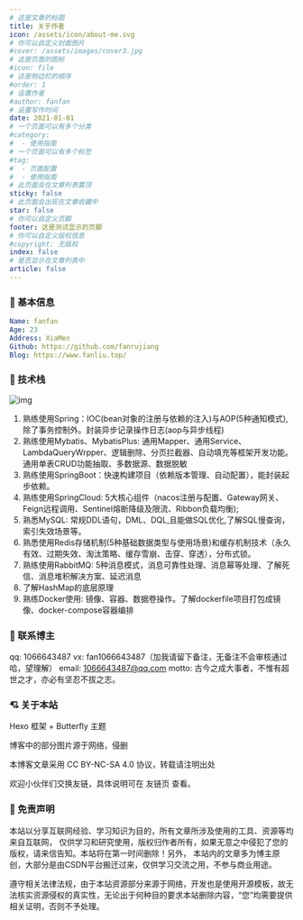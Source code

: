 ```yaml
---
# 这是文章的标题
title: 关于作者
icon: /assets/icon/about-me.svg
# 你可以自定义封面图片
#cover: /assets/images/cover3.jpg
# 这是页面的图标
#icon: file
# 这是侧边栏的顺序
#order: 1
# 设置作者
#author: fanfan
# 设置写作时间
date: 2021-01-01
# 一个页面可以有多个分类
#category:
#  - 使用指南
# 一个页面可以有多个标签
#tag:
#  - 页面配置
#  - 使用指南
# 此页面会在文章列表置顶
sticky: false
# 此页面会出现在文章收藏中
star: false
# 你可以自定义页脚
footer: 这是测试显示的页脚
# 你可以自定义版权信息
#copyright: 无版权
index: false
# 是否显示在文章列表中
article: false
---
```


### 👲 基本信息

```yaml
Name: fanfan
Age: 23
Address: XiaMen
Github: https://github.com/fanrujiang
Blog: https://www.fanliu.top/
```


### 🔨 技术栈

![img](README/643291fe62647.jpg)

1. 熟练使用Spring：IOC(bean对象的注册与依赖的注入)与AOP(5种通知模式),除了事务控制外。封装异步记录操作日志(aop与异步线程)
2. 熟练使用Mybatis、MybatisPlus: 通用Mapper、通用Service、LambdaQueryWrpper、逻辑删除、分页拦截器、自动填充等框架开发功能。通用单表CRUD功能抽取、多数据源、数据脱敏
3. 熟练使用SpringBoot：快速构建项目（依赖版本管理、自动配置），能封装起步依赖。
4. 熟练使用SpringCloud: 5大核心组件（nacos注册与配置、Gateway网关、Feign远程调用、Sentinel熔断降级及限流、Ribbon负载均衡);
5. 熟悉MySQL: 常规DDL语句，DML、DQL,且能做SQL优化,了解SQL慢查询，索引失效场景等。
6. 熟悉使用Redis存储机制(5种基础数据类型与使用场景)和缓存机制技术（永久有效、过期失效、淘汰策略、缓存雪崩、击穿、穿透），分布式锁。
7. 熟练使用RabbitMQ: 5种消息模式，消息可靠性处理、消息幂等处理、了解死信、消息堆积解决方案、延迟消息
8. 了解HashMap的底层原理
9. 熟练Docker使用: 镜像、容器、数据卷操作。了解dockerfile项目打包成镜像、docker-compose容器编排



### 💌 联系博主

qq: 1066643487
vx: fan1066643487（加我请留下备注，无备注不会审核通过哈，望理解）
email: 1066643487@qq.com
motto: 古今之成大事者，不惟有超世之才，亦必有坚忍不拔之志。



### 💘 关于本站

Hexo 框架 + Butterfly 主题

博客中的部分图片源于网络，侵删

本博客文章采用 CC BY-NC-SA 4.0 协议，转载请注明出处

欢迎小伙伴们交换友链，具体说明可在 友链页 查看。



### 🙋 免责声明

本站以分享互联网经验、学习知识为目的，所有文章所涉及使用的工具、资源等均来自互联网， 仅供学习和研究使用，版权归作者所有，如果无意之中侵犯了您的版权，请来信告知。本站将在第一时间删除！另外， 本站内的文章多为博主原创，大部分是由CSDN平台搬迁过来，仅供学习交流之用，不参与商业用途。

遵守相关法律法规，由于本站资源部分来源于网络，开发也是使用开源模板，故无法核实资源侵权的真实性，无论出于何种目的要求本站删除内容，“您”均需要提供相关证明，否则不予处理。

